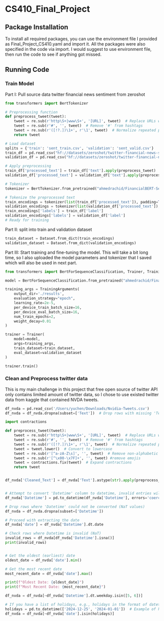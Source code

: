 # CS410_Final_Project
## Package Installation
To install all required packages, you can use the environment file I provided as Final_Project_CS410.yaml and import it. All the packages were also specified in the code via import. I would suggest to use environment file, then run the code to see if anything got missed.

## Running Code
### Train Model
Part I: Pull source data twitter financial news sentiment from zeroshot
```python
from transformers import BertTokenizer

# Preprocessing function
def preprocess_tweet(tweet):
    tweet = re.sub(r'http\S+|www\S+', '[URL]', tweet)  # Replace URLs with [URL]
    tweet = re.sub(r'#', '', tweet)  # Remove '#' from hashtags
    tweet = re.sub(r'([!?.])\1+', r'\1', tweet)  # Normalize repeated punctuation
    return tweet

# Load dataset
splits = {'train': 'sent_train.csv', 'validation': 'sent_valid.csv'}
train_df = pd.read_csv("hf://datasets/zeroshot/twitter-financial-news-sentiment/" + splits["train"])
validation_df = pd.read_csv("hf://datasets/zeroshot/twitter-financial-news-sentiment/" + splits["validation"])

# Apply preprocessing
train_df['processed_text'] = train_df['text'].apply(preprocess_tweet)
validation_df['processed_text'] = validation_df['text'].apply(preprocess_tweet)

# Tokenizer
tokenizer = BertTokenizer.from_pretrained("ahmedrachid/FinancialBERT-Sentiment-Analysis")

# Tokenize the preprocessed text
train_encodings = tokenizer(list(train_df['processed_text']), padding=True, truncation=True, max_length=128)
validation_encodings = tokenizer(list(validation_df['processed_text']), padding=True, truncation=True, max_length=128)
train_encodings['labels'] = train_df['label']
validation_encodings['labels'] = validation_df['label']
# Ready for training

```
Part II: split into train and validation dataset
```python
train_dataset = Dataset.from_dict(train_encodings)
validation_dataset = Dataset.from_dict(validation_encodings)

```
Part III: Start training and fine-tuning the model.
This will take a bit long time, so I also uploaded the model parameters and tokenizer that I saved which will also be used in next part.
```python
from transformers import BertForSequenceClassification, Trainer, TrainingArguments

model = BertForSequenceClassification.from_pretrained("ahmedrachid/FinancialBERT-Sentiment-Analysis", num_labels=3)

training_args = TrainingArguments(
    output_dir='./results',
    evaluation_strategy="epoch",
    learning_rate=2e-5,
    per_device_train_batch_size=16,
    per_device_eval_batch_size=16,
    num_train_epochs=2,
    weight_decay=0.01
)

trainer = Trainer(
    model=model,
    args=training_args,
    train_dataset=train_dataset,
    eval_dataset=validation_dataset
)

trainer.train()
```
### Clean and Preprocess twitter data
This is my main challenge in this project that free open source of twitter API only contains limited amount of twitter data, so I chose to use existed twitter data from kaggle that contained NVDA tweets.
```python
df_nvda = pd.read_csv('/Users/yuchen/Downloads/Nvidia-Tweets.csv')
df_nvda = df_nvda.dropna(subset=['Text'])  # Drop rows with missing 'Text' or 'Tweet Id'

import contractions

def preprocess_tweet(tweet):
    tweet = re.sub(r'http\S+|www\S+', '[URL]', tweet)  # Replace URLs with [URL]
    tweet = re.sub(r'#', '', tweet)  # Remove '#' from hashtags
    tweet = re.sub(r'([!?.])\1+', r'\1', tweet)  # Normalize repeated punctuation
    tweet = tweet.lower()  # Convert to lowercase
    tweet = re.sub(r'[^a-zA-Z\s]', '', tweet)  # Remove non-alphabetic characters
    tweet = re.sub(r'[^\x00-\x7F]+', '', tweet) #remove emojis
    tweet = contractions.fix(tweet)  # Expand contractions
    return tweet


df_nvda['Cleaned_Text'] = df_nvda['Text'].astype(str).apply(preprocess_tweet)


# Attempt to convert 'Datetime' column to datetime, invalid entries will become NaT (Not a Time)
df_nvda['Datetime'] = pd.to_datetime(df_nvda['Datetime'], errors='coerce')

# Drop rows where 'Datetime' could not be converted (NaT values)
df_nvda = df_nvda.dropna(subset=['Datetime'])

# Proceed with extracting the date
df_nvda['date'] = df_nvda['Datetime'].dt.date

# Check rows where Datetime is invalid (NaT)
invalid_rows = df_nvda[df_nvda['Datetime'].isna()]
print(invalid_rows)


# Get the oldest (earliest) date
oldest_date = df_nvda['date'].min()

# Get the most recent date
most_recent_date = df_nvda['date'].max()

print(f"Oldest Date: {oldest_date}")
print(f"Most Recent Date: {most_recent_date}")

df_nvda = df_nvda[~df_nvda['Datetime'].dt.weekday.isin([5, 6])]

# If you have a list of holidays, e.g., holidays in the format of datetime objects
holidays = pd.to_datetime(['2024-12-25', '2024-01-01'])  # Example of holidays
df_nvda = df_nvda[~df_nvda['date'].isin(holidays)]
```
### 


